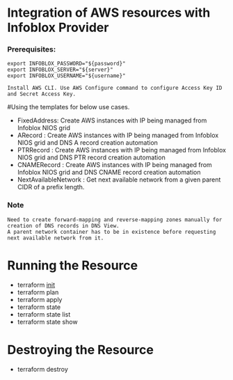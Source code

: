 # Integration of AWS resources with Infoblox Provider

### Prerequisites:
```
export INFOBLOX_PASSWORD="${password}"
export INFOBLOX_SERVER="${server}"
export INFOBLOX_USERNAME="${username}"

Install AWS CLI. Use AWS Configure command to configure Access Key ID and Secret Access Key.
```

#Using the templates for below use cases.

- FixedAddress: Create AWS instances with IP being managed from Infoblox NIOS grid
- ARecord     : Create AWS instances with IP being managed from Infoblox NIOS grid and DNS A record creation automation
- PTRRecord   : Create AWS instances with IP being managed from Infoblox NIOS grid and DNS PTR record creation automation
- CNAMERecord : Create AWS instances with IP being managed from Infoblox NIOS grid and DNS CNAME record creation automation
- NextAvailableNetwork : Get next available network from a given parent CIDR of a prefix length.

### Note
```
Need to create forward-mapping and reverse-mapping zones manually for creation of DNS records in DNS View.
A parent network container has to be in existence before requesting next available network from it.
```

# Running the Resource

- terraform [init](https://www.terraform.io/docs/commands/init.html)
- terraform plan
- terraform apply
- terraform state
- terraform state list
- terraform state show <item>
# Destroying the Resource
- terraform destroy
